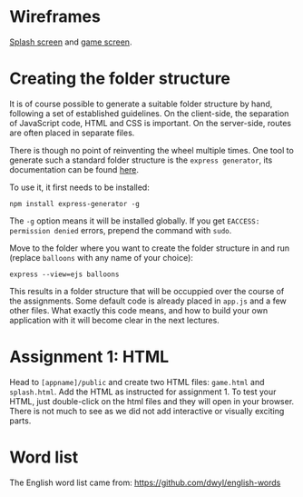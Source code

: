 # Wireframes

[Splash screen](https://wireframe.cc/uInPWd) and [game screen](https://wireframe.cc/z9NaMr).

# Creating the folder structure

It is of course possible to generate a suitable folder structure by hand, following a set of established guidelines. On the client-side, the separation of JavaScript code, HTML and CSS is important. On the server-side, routes are often placed in separate files.

There is though no point of reinventing the wheel multiple times. One tool to generate such a standard folder structure is the `express generator`, its documentation can be found [here](https://expressjs.com/en/starter/generator.html).

To use it, it first needs to be installed:

`npm install express-generator -g`

The `-g` option means it will be installed globally. If you get `EACCESS: permission denied` errors, prepend the command with `sudo`.

Move to the folder where you want to create the folder structure in and run (replace `balloons` with any name of your choice):

`express --view=ejs balloons`

This results in a folder structure that will be occuppied over the course of the assignments. Some default code is already placed in `app.js` and a few other files. What exactly this code means, and how to build your own application with it will become clear in the next lectures. 

# Assignment 1: HTML

Head to `[appname]/public` and create two HTML files: `game.html` and `splash.html`. Add the HTML as instructed for assignment 1. To test your HTML, just double-click on the html files and they will open in your browser. There is not much to see as we did not add interactive or visually exciting parts.

# Word list

The English word list came from: https://github.com/dwyl/english-words
